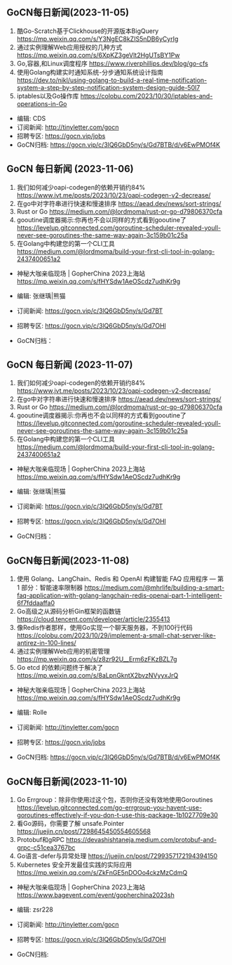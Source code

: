 ## GoCN每日新闻(2023-11-05)

1. 酷Go-Scratch基于Clickhouse的开源版本BigQuery  https://mp.weixin.qq.com/s/Y3NgEC8kZIS5nDB6yCyrIg
2. 通过实例理解Web应用授权的几种方式 https://mp.weixin.qq.com/s/6XpKZ3geVlt2HgUTsBY1Pw
3. Go,容器,和Linux调度程序 https://www.riverphillips.dev/blog/go-cfs
4. 使用Golang构建实时通知系统-分步通知系统设计指南 https://dev.to/nikl/using-golang-to-build-a-real-time-notification-system-a-step-by-step-notification-system-design-guide-50l7
5. iptables以及Go操作库 https://colobu.com/2023/10/30/iptables-and-operations-in-Go

* 编辑: CDS
* 订阅新闻: http://tinyletter.com/gocn
* 招聘专区: https://gocn.vip/jobs
* GoCN归档: https://gocn.vip/c/3lQ6GbD5ny/s/Gd7BTB/d/v6EwPMOf4K


## GoCN 每日新闻 (2023-11-06)

1. 我们如何减少oapi-codegen的依赖开销约84% https://www.jvt.me/posts/2023/10/23/oapi-codegen-v2-decrease/
2. 在go中对字符串进行快速和慢速排序 https://aead.dev/news/sort-strings/
3. Rust or Go https://medium.com/@lordmoma/rust-or-go-d79806370cfa
4. gooutine调度器揭示:你再也不会以同样的方式看到gooutine了 https://levelup.gitconnected.com/goroutine-scheduler-revealed-youll-never-see-goroutines-the-same-way-again-3c159b01c25a
5. 在Golang中构建您的第一个CLI工具 https://medium.com/@lordmoma/build-your-first-cli-tool-in-golang-2437400651a2


- 神秘大咖亲临现场 | GopherChina 2023上海站 https://mp.weixin.qq.com/s/fHYSdw1AeOScdz7udhKr9g


- 编辑: 张继瑀|熊猫
- 订阅新闻: https://gocn.vip/c/3lQ6GbD5ny/s/Gd7BT
- 招聘专区: https://gocn.vip/c/3lQ6GbD5ny/s/Gd7OHl
- GoCN归档：


## GoCN 每日新闻 (2023-11-07)

1. 我们如何减少oapi-codegen的依赖开销约84% https://www.jvt.me/posts/2023/10/23/oapi-codegen-v2-decrease/
2. 在go中对字符串进行快速和慢速排序 https://aead.dev/news/sort-strings/
3. Rust or Go https://medium.com/@lordmoma/rust-or-go-d79806370cfa
4. gooutine调度器揭示:你再也不会以同样的方式看到gooutine了 https://levelup.gitconnected.com/goroutine-scheduler-revealed-youll-never-see-goroutines-the-same-way-again-3c159b01c25a
5. 在Golang中构建您的第一个CLI工具 https://medium.com/@lordmoma/build-your-first-cli-tool-in-golang-2437400651a2


- 神秘大咖亲临现场 | GopherChina 2023上海站 https://mp.weixin.qq.com/s/fHYSdw1AeOScdz7udhKr9g


- 编辑: 张继瑀|熊猫
- 订阅新闻: https://gocn.vip/c/3lQ6GbD5ny/s/Gd7BT
- 招聘专区: https://gocn.vip/c/3lQ6GbD5ny/s/Gd7OHl
- GoCN归档：



## GoCN每日新闻(2023-11-08)

1. 使用 Golang、LangChain、Redis 和 OpenAI 构建智能 FAQ 应用程序 — 第 1 部分：智能速率限制器  https://medium.com/@mhrlife/building-a-smart-faq-application-with-golang-langchain-redis-openai-part-1-intelligent-6f7fddaaffa0
2. Go高级之从源码分析Gin框架的函数链 https://cloud.tencent.com/developer/article/2355413
3. 像Redis作者那样，使用Go实现一个聊天服务器，不到100行代码 https://colobu.com/2023/10/29/implement-a-small-chat-server-like-antirez-in-100-lines/
4. 通过实例理解Web应用的机密管理 https://mp.weixin.qq.com/s/z8zr92U__Erm6zFKzBZL7g
5. Go etcd 的依赖问题终于解决了 https://mp.weixin.qq.com/s/8aLpnGkntX2bvzNVyyxJrQ

* 神秘大咖亲临现场 | GopherChina 2023上海站 https://mp.weixin.qq.com/s/fHYSdw1AeOScdz7udhKr9g

* 编辑: Rolle
* 订阅新闻: http://tinyletter.com/gocn
* 招聘专区: https://gocn.vip/jobs
* GoCN归档: https://gocn.vip/c/3lQ6GbD5ny/s/Gd7BTB/d/v6EwPMOf4K


## GoCN每日新闻(2023-11-10)

1. Go Errgroup：除非你使用过这个包，否则你还没有效地使用Goroutines https://levelup.gitconnected.com/go-errgroup-you-havent-use-goroutines-effectively-if-you-don-t-use-this-package-1b1027709e30
2. 看Go源码，你需要了解 unsafe.Pointer https://juejin.cn/post/7298645450554605568
3. Protobuf和gRPC https://devashishtaneja.medium.com/protobuf-and-grpc-c51cea3767bc
4. Go语言-defer与异常处理 https://juejin.cn/post/7299357172194394150
5. Kubernetes 安全开发最佳实践的实际应用 https://mp.weixin.qq.com/s/ZkFnGE5nDOOo4ckzMzCdmQ

* 神秘大咖亲临现场 | GopherChina 2023上海站 https://www.bagevent.com/event/gopherchina2023sh

* 编辑: zsr228
* 订阅新闻: http://tinyletter.com/gocn
* 招聘专区: https://gocn.vip/c/3lQ6GbD5ny/s/Gd7OHl
* GoCN归档: 
